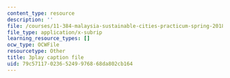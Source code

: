 ```yaml
---
content_type: resource
description: ''
file: /courses/11-384-malaysia-sustainable-cities-practicum-spring-2018/79c5711702365249976868da802cb164_zqG5N0ixkak.vtt
file_type: application/x-subrip
learning_resource_types: []
ocw_type: OCWFile
resourcetype: Other
title: 3play caption file
uid: 79c57117-0236-5249-9768-68da802cb164
---
```

